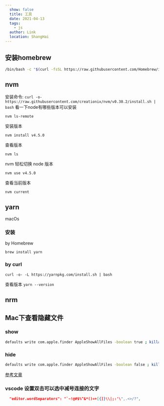 ```yaml
---
  show: false
  title: 工具
  date: 2021-04-13
  tags:
    - js
  author: Link
  location: ShangHai
---
```


## 安装homebrew

```sh
/bin/bash -c "$(curl -fsSL https://raw.githubusercontent.com/Homebrew/install/HEAD/install.sh)"
```

## nvm
安装命令: `curl -o- https://raw.githubusercontent.com/creationix/nvm/v0.30.2/install.sh | bash`
看一下node有哪些版本可以安装
```
nvm ls-remote
```
安装版本 
```
nvm install v4.5.0
```
查看版本
```
nvm ls
```

nvm 轻松切换 node 版本
```
nvm use v4.5.0
```
查看当前版本
```
nvm current
```

## yarn
macOs
### 安装
by Homebrew
```
brew install yarn
```
### by curl
```
curl -o- -L https://yarnpkg.com/install.sh | bash
```
查看版本 `yarn --version`
## nrm

## Mac下查看隐藏文件

### show

```sh
defaults write com.apple.finder AppleShowAllFiles -boolean true ; killall Finder
```

### hide

```sh
defaults write com.apple.finder AppleShowAllFiles -boolean false ; killall Finder
```
[参考文章](https://www.zhihu.com/question/24635640/answer/127004307)

### vscode 设置双击可以选中减号连接的文字
```json
  "editor.wordSeparators": "`~!@#$%^&*()=+[{]}\\|;:'\",.<>/?",
```